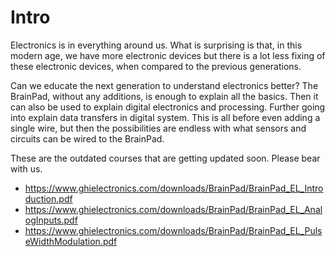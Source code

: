 # Intro

Electronics is in everything around us. What is surprising is that, in this modern age, we have more electronic devices but there is a lot less fixing of these electronic devices, when compared to the previous generations.

Can we educate the next generation to understand electronics better? The BrainPad, without any additions, is enough to explain all the basics. Then it can also be used to explain digital electronics and processing. Further going into explain data transfers in digital system. This is all before even adding a single wire, but then the possibilities are endless with what sensors and circuits can be wired to the BrainPad.

These are the outdated courses that are getting updated soon. Please bear with us.
* https://www.ghielectronics.com/downloads/BrainPad/BrainPad_EL_Introduction.pdf
* https://www.ghielectronics.com/downloads/BrainPad/BrainPad_EL_AnalogInputs.pdf
* https://www.ghielectronics.com/downloads/BrainPad/BrainPad_EL_PulseWidthModulation.pdf

